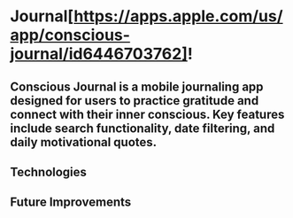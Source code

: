 # Journal[https://apps.apple.com/us/app/conscious-journal/id6446703762]!
## Conscious Journal is a mobile journaling app designed for users to practice gratitude and connect with their inner conscious. Key features include search functionality, date filtering, and daily motivational quotes. 

## Technologies 



## Future Improvements
